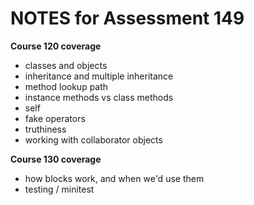 # NOTES for Assessment 149

**Course 120 coverage**

* classes and objects
* inheritance and multiple inheritance
* method lookup path
* instance methods vs class methods
* self
* fake operators
* truthiness
* working with collaborator objects

**Course 130 coverage**

* how blocks work, and when we'd use them
* testing / minitest